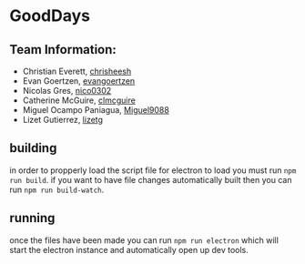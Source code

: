 # GoodDays

## Team Information:

* Christian Everett, [chrisheesh](https://github.com/chrisheesh)
* Evan Goertzen, [evangoertzen](https://github.com/evangoertzen)
* Nicolas Gres, [nico0302](https://github.com/Nico0302)
* Catherine McGuire, [clmcguire](https://github.com/clmcguire)
* Miguel Ocampo Paniagua, [Miguel9088](https://github.com/Miguel9088)
* Lizet Gutierrez, [lizetg](https://github.com/lizetg)

## building

in order to propperly load the script file for electron to load you must run
`npm run build`. if you want to have file changes automatically built then you
can run `npm run build-watch`.

## running

once the files have been made you can run `npm run electron` which will start
the electron instance and automatically open up dev tools.
